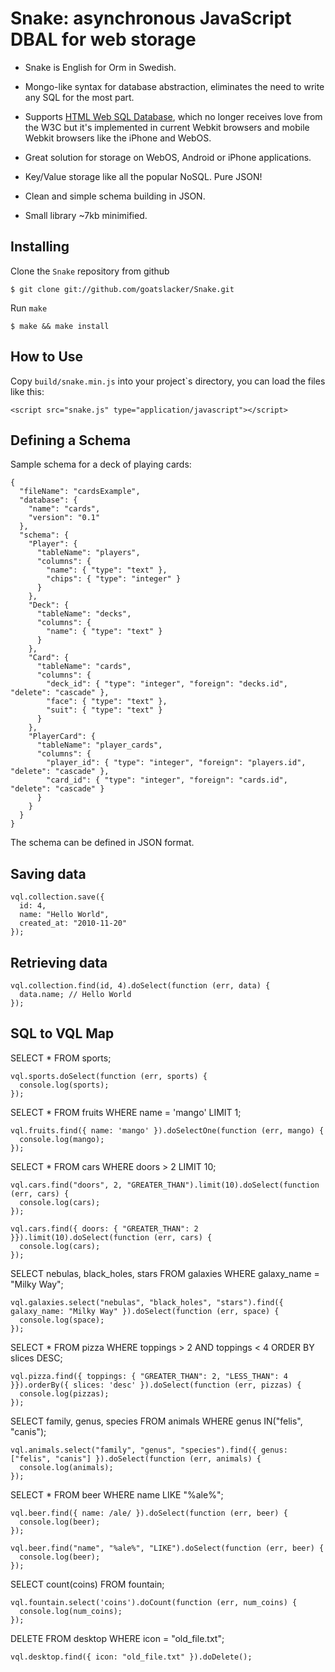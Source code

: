 # Snake: asynchronous JavaScript DBAL for web storage

- Snake is English for Orm in Swedish.

- Mongo-like syntax for database abstraction, eliminates the need to write any SQL for the most part.

- Supports [HTML Web SQL Database](http://dev.w3.org/html5/webdatabase/), which no longer receives love from the W3C but it's implemented in current Webkit browsers and mobile Webkit browsers like the iPhone and WebOS.

- Great solution for storage on WebOS, Android or iPhone applications.

- Key/Value storage like all the popular NoSQL. Pure JSON!

- Clean and simple schema building in JSON.

- Small library ~7kb minimified.

## Installing

Clone the `Snake` repository from github

    $ git clone git://github.com/goatslacker/Snake.git

Run `make`

    $ make && make install

## How to Use

Copy `build/snake.min.js` into your project`s directory, you can load the files like this:

    <script src="snake.js" type="application/javascript"></script>

## Defining a Schema

Sample schema for a deck of playing cards:

    {
      "fileName": "cardsExample",
      "database": {
        "name": "cards",
        "version": "0.1"
      },
      "schema": {
        "Player": { 
          "tableName": "players", 
          "columns": {
            "name": { "type": "text" },
            "chips": { "type": "integer" }
          }
        },
        "Deck": { 
          "tableName": "decks",
          "columns": {
            "name": { "type": "text" }
          }
        },
        "Card": { 
          "tableName": "cards",
          "columns": {
            "deck_id": { "type": "integer", "foreign": "decks.id", "delete": "cascade" },
            "face": { "type": "text" },
            "suit": { "type": "text" }
          }
        },
        "PlayerCard": { 
          "tableName": "player_cards", 
          "columns": {
            "player_id": { "type": "integer", "foreign": "players.id", "delete": "cascade" },
            "card_id": { "type": "integer", "foreign": "cards.id", "delete": "cascade" }
          }
        }
      }
    }

The schema can be defined in JSON format.

## Saving data

    vql.collection.save({
      id: 4,
      name: "Hello World",
      created_at: "2010-11-20"
    });

## Retrieving data

    vql.collection.find(id, 4).doSelect(function (err, data) {
      data.name; // Hello World
    });

## SQL to VQL Map

SELECT * FROM sports;

    vql.sports.doSelect(function (err, sports) {
      console.log(sports);
    });

SELECT * FROM fruits WHERE name = 'mango' LIMIT 1;

    vql.fruits.find({ name: 'mango' }).doSelectOne(function (err, mango) {
      console.log(mango);
    });

SELECT * FROM cars WHERE doors > 2 LIMIT 10;

    vql.cars.find("doors", 2, "GREATER_THAN").limit(10).doSelect(function (err, cars) {
      console.log(cars);
    });

    vql.cars.find({ doors: { "GREATER_THAN": 2 }}).limit(10).doSelect(function (err, cars) {
      console.log(cars);
    });

SELECT nebulas, black_holes, stars FROM galaxies WHERE galaxy_name = "Milky Way";

    vql.galaxies.select("nebulas", "black_holes", "stars").find({ galaxy_name: "Milky Way" }).doSelect(function (err, space) {
      console.log(space);
    });

SELECT * FROM pizza WHERE toppings > 2 AND toppings < 4 ORDER BY slices DESC;

    vql.pizza.find({ toppings: { "GREATER_THAN": 2, "LESS_THAN": 4 }}).orderBy({ slices: 'desc' }).doSelect(function (err, pizzas) {
      console.log(pizzas);
    });

SELECT family, genus, species FROM animals WHERE genus IN("felis", "canis");

    vql.animals.select("family", "genus", "species").find({ genus: ["felis", "canis"] }).doSelect(function (err, animals) {
      console.log(animals);
    });

SELECT * FROM beer WHERE name LIKE "%ale%";

    vql.beer.find({ name: /ale/ }).doSelect(function (err, beer) {
      console.log(beer);
    });

    vql.beer.find("name", "%ale%", "LIKE").doSelect(function (err, beer) {
      console.log(beer);
    });

SELECT count(coins) FROM fountain;

    vql.fountain.select('coins').doCount(function (err, num_coins) {
      console.log(num_coins);
    });

DELETE FROM desktop WHERE icon = "old_file.txt";

    vql.desktop.find({ icon: "old_file.txt" }).doDelete();
